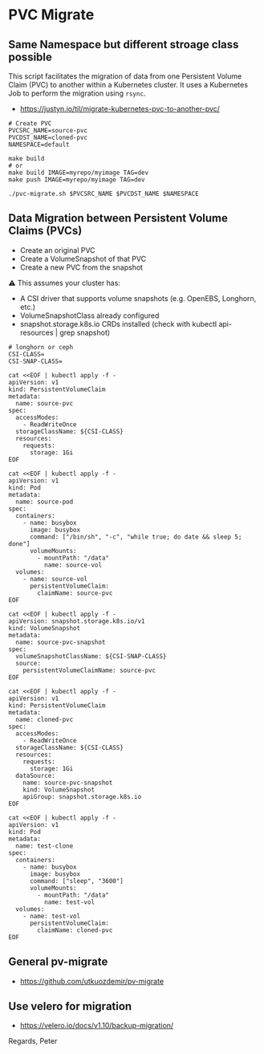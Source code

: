 # PVC Migrate 

## Same Namespace but different stroage class possible

This script facilitates the migration of data from one Persistent Volume Claim (PVC) to another within a Kubernetes cluster. 
It uses a Kubernetes Job to perform the migration using `rsync`.

- https://justyn.io/til/migrate-kubernetes-pvc-to-another-pvc/

```shell
# Create PVC
PVCSRC_NAME=source-pvc
PVCDST_NAME=cloned-pvc
NAMESPACE=default

make build
# or
make build IMAGE=myrepo/myimage TAG=dev
make push IMAGE=myrepo/myimage TAG=dev

./pvc-migrate.sh $PVCSRC_NAME $PVCDST_NAME $NAMESPACE
```

## Data Migration between Persistent Volume Claims (PVCs)

- Create an original PVC
- Create a VolumeSnapshot of that PVC
- Create a new PVC from the snapshot

⚠️ This assumes your cluster has:
- A CSI driver that supports volume snapshots (e.g. OpenEBS, Longhorn, etc.)
- VolumeSnapshotClass already configured
- snapshot.storage.k8s.io CRDs installed (check with kubectl api-resources | grep snapshot)

```shell
# longhorn or ceph
CSI-CLASS=
CSI-SNAP-CLASS=

cat <<EOF | kubectl apply -f -
apiVersion: v1
kind: PersistentVolumeClaim
metadata:
  name: source-pvc
spec:
  accessModes:
    - ReadWriteOnce
  storageClassName: ${CSI-CLASS}
  resources:
    requests:
      storage: 1Gi
EOF

cat <<EOF | kubectl apply -f -
apiVersion: v1
kind: Pod
metadata:
  name: source-pod
spec:
  containers:
    - name: busybox
      image: busybox
      command: ["/bin/sh", "-c", "while true; do date && sleep 5; done"]
      volumeMounts:
        - mountPath: "/data"
          name: source-vol
  volumes:
    - name: source-vol
      persistentVolumeClaim:
        claimName: source-pvc
EOF

cat <<EOF | kubectl apply -f -
apiVersion: snapshot.storage.k8s.io/v1
kind: VolumeSnapshot
metadata:
  name: source-pvc-snapshot
spec:
  volumeSnapshotClassName: ${CSI-SNAP-CLASS}
  source:
    persistentVolumeClaimName: source-pvc
EOF

cat <<EOF | kubectl apply -f -
apiVersion: v1
kind: PersistentVolumeClaim
metadata:
  name: cloned-pvc
spec:
  accessModes:
    - ReadWriteOnce
  storageClassName: ${CSI-CLASS}
  resources:
    requests:
      storage: 1Gi
  dataSource:
    name: source-pvc-snapshot
    kind: VolumeSnapshot
    apiGroup: snapshot.storage.k8s.io
EOF

cat <<EOF | kubectl apply -f -
apiVersion: v1
kind: Pod
metadata:
  name: test-clone
spec:
  containers:
    - name: busybox
      image: busybox
      command: ["sleep", "3600"]
      volumeMounts:
        - mountPath: "/data"
          name: test-vol
  volumes:
    - name: test-vol
      persistentVolumeClaim:
        claimName: cloned-pvc
EOF
```
    
## General pv-migrate

- https://github.com/utkuozdemir/pv-migrate

## Use velero for migration

- https://velero.io/docs/v1.10/backup-migration/

Regards,
Peter